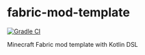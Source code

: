 # fabric-mod-template
[![Gradle CI](https://github.com/Samarium150/fabric-mod-template/actions/workflows/Gradle%20CI.yml/badge.svg)](https://github.com/Samarium150/fabric-mod-template/actions/workflows/Gradle%20CI.yml)

Minecraft Fabric mod template with Kotlin DSL
